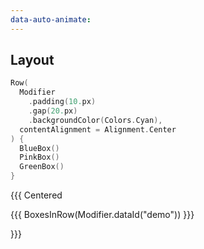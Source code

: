 ```yaml
---
data-auto-animate:
---
```


## Layout

```kotlin 0|4|6|0
Row(
  Modifier
    .padding(10.px)
    .gap(20.px)
    .backgroundColor(Colors.Cyan),
  contentAlignment = Alignment.Center
) {
  BlueBox()
  PinkBox()
  GreenBox()  
}
```

{{{ Centered

{{{ BoxesInRow(Modifier.dataId("demo")) }}}

}}}
